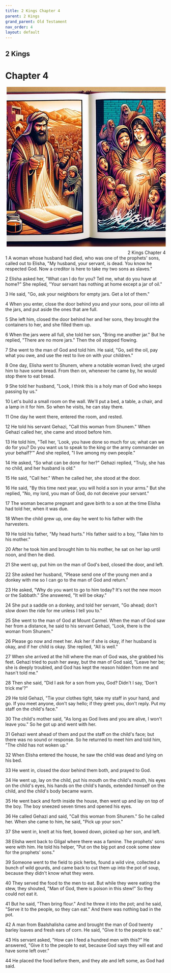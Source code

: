 ```yaml
---
title: 2 Kings Chapter 4
parent: 2 Kings
grand_parent: Old Testament
nav_order: 4
layout: default
---
```


## 2 Kings

# Chapter 4

<div style="clear: both; text-align: right;">
    <img src="/assets/Image/2 Kings/500/4.jpg" alt="2 Kings Chapter 4" class="chapter-image" style="max-width: 100%; height: auto; float: right; margin: 0 0 10px 10px; padding-left: 10%;">
    <figcaption style="font-size: 14px;">2 Kings Chapter 4</figcaption>
</div>
1 A woman whose husband had died, who was one of the prophets' sons, called out to Elisha, "My husband, your servant, is dead. You know he respected God. Now a creditor is here to take my two sons as slaves."

2 Elisha asked her, "What can I do for you? Tell me, what do you have at home?" She replied, "Your servant has nothing at home except a jar of oil."

3 He said, "Go, ask your neighbors for empty jars. Get a lot of them."

4 When you enter, close the door behind you and your sons, pour oil into all the jars, and put aside the ones that are full.

5 She left him, closed the door behind her and her sons, they brought the containers to her, and she filled them up.

6 When the jars were all full, she told her son, "Bring me another jar." But he replied, "There are no more jars." Then the oil stopped flowing.

7 She went to the man of God and told him. He said, "Go, sell the oil, pay what you owe, and use the rest to live on with your children."

8 One day, Elisha went to Shunem, where a notable woman lived; she urged him to have some bread. From then on, whenever he came by, he would stop there to eat bread.

9 She told her husband, "Look, I think this is a holy man of God who keeps passing by us."

10 Let's build a small room on the wall. We'll put a bed, a table, a chair, and a lamp in it for him. So when he visits, he can stay there.

11 One day he went there, entered the room, and rested.

12 He told his servant Gehazi, "Call this woman from Shunem." When Gehazi called her, she came and stood before him.

13 He told him, "Tell her, 'Look, you have done so much for us; what can we do for you? Do you want us to speak to the king or the army commander on your behalf?'" And she replied, "I live among my own people."

14 He asked, "So what can be done for her?" Gehazi replied, "Truly, she has no child, and her husband is old."

15 He said, "Call her." When he called her, she stood at the door.

16 He said, "By this time next year, you will hold a son in your arms." But she replied, "No, my lord, you man of God, do not deceive your servant."

17 The woman became pregnant and gave birth to a son at the time Elisha had told her, when it was due.

18 When the child grew up, one day he went to his father with the harvesters.

19 He told his father, "My head hurts." His father said to a boy, "Take him to his mother."

20 After he took him and brought him to his mother, he sat on her lap until noon, and then he died.

21 She went up, put him on the man of God's bed, closed the door, and left.

22 She asked her husband, "Please send one of the young men and a donkey with me so I can go to the man of God and return."

23 He asked, "Why do you want to go to him today? It's not the new moon or the Sabbath." She answered, "It will be okay."

24 She put a saddle on a donkey, and told her servant, "Go ahead; don't slow down the ride for me unless I tell you to."

25 She went to the man of God at Mount Carmel. When the man of God saw her from a distance, he said to his servant Gehazi, "Look, there is the woman from Shunem."

26 Please go now and meet her. Ask her if she is okay, if her husband is okay, and if her child is okay. She replied, "All is well."

27 When she arrived at the hill where the man of God was, she grabbed his feet. Gehazi tried to push her away, but the man of God said, "Leave her be; she is deeply troubled, and God has kept the reason hidden from me and hasn't told me."

28 Then she said, "Did I ask for a son from you, God? Didn't I say, 'Don't trick me'?"

29 He told Gehazi, "Tie your clothes tight, take my staff in your hand, and go. If you meet anyone, don't say hello; if they greet you, don't reply. Put my staff on the child's face."

30 The child's mother said, "As long as God lives and you are alive, I won't leave you." So he got up and went with her.

31 Gehazi went ahead of them and put the staff on the child's face; but there was no sound or response. So he returned to meet him and told him, "The child has not woken up."

32 When Elisha entered the house, he saw the child was dead and lying on his bed.

33 He went in, closed the door behind them both, and prayed to God.

34 He went up, lay on the child, put his mouth on the child's mouth, his eyes on the child's eyes, his hands on the child's hands, extended himself on the child, and the child's body became warm.

35 He went back and forth inside the house, then went up and lay on top of the boy. The boy sneezed seven times and opened his eyes.

36 He called Gehazi and said, "Call this woman from Shunem." So he called her. When she came to him, he said, "Pick up your son."

37 She went in, knelt at his feet, bowed down, picked up her son, and left.

38 Elisha went back to Gilgal where there was a famine. The prophets' sons were with him. He told his helper, "Put on the big pot and cook some stew for the prophets' sons."

39 Someone went to the field to pick herbs, found a wild vine, collected a bunch of wild gourds, and came back to cut them up into the pot of soup, because they didn't know what they were.

40 They served the food to the men to eat. But while they were eating the stew, they shouted, "Man of God, there is poison in this stew!" So they could not eat it.

41 But he said, "Then bring flour." And he threw it into the pot; and he said, "Serve it to the people, so they can eat." And there was nothing bad in the pot.

42 A man from Baalshalisha came and brought the man of God twenty barley loaves and fresh ears of corn. He said, "Give it to the people to eat."

43 His servant asked, "How can I feed a hundred men with this?" He answered, "Give it to the people to eat, because God says they will eat and have some left over."

44 He placed the food before them, and they ate and left some, as God had said.


